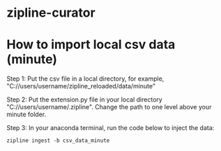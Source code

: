 # zipline-curator
# How to import local csv data (minute)

Step 1: Put the csv file in a local directory, for example, "C://users/username/zipline_reloaded/data/minute"

Step 2: Put the extension.py file in your local directory "C://users/username/.zipline". Change the path to one level above your minute folder.

Step 3: In your anaconda terminal, run the code below to inject the data:
```
zipline ingest -b csv_data_minute
```
